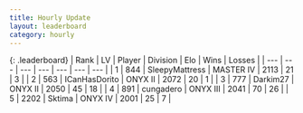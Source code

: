 ```yaml
---
title: Hourly Update
layout: leaderboard
category: hourly
---
```


{: .leaderboard}
| Rank | LV | Player | Division | Elo | Wins | Losses |
| --- | --- | --- | --- | --- | --- | --- |
| <span data-change="0">1</span> | 844 | <span title="ID: 153129">SleepyMattress</span> | MASTER IV | <span data-change="0">2113</span> | <span data-change="0">21</span> | <span data-change="0">3</span> |
| <span data-change="0">2</span> | 563 | <span title="ID: 415713">ICanHasDorito</span> | ONYX II | <span data-change="22">2072</span> | <span data-change="4">20</span> | <span data-change="0">1</span> |
| <span data-change="1">3</span> | 777 | <span title="ID: 694036">Darkim27</span> | ONYX II | <span data-change="12">2050</span> | <span data-change="3">45</span> | <span data-change="1">18</span> |
| <span data-change="-1">4</span> | 891 | <span title="ID: 54134">cungadero</span> | ONYX III | <span data-change="0">2041</span> | <span data-change="0">70</span> | <span data-change="0">26</span> |
| <span data-change="0">5</span> | 2202 | <span title="ID: 353063">Sktima</span> | ONYX IV | <span data-change="0">2001</span> | <span data-change="0">25</span> | <span data-change="0">7</span> |